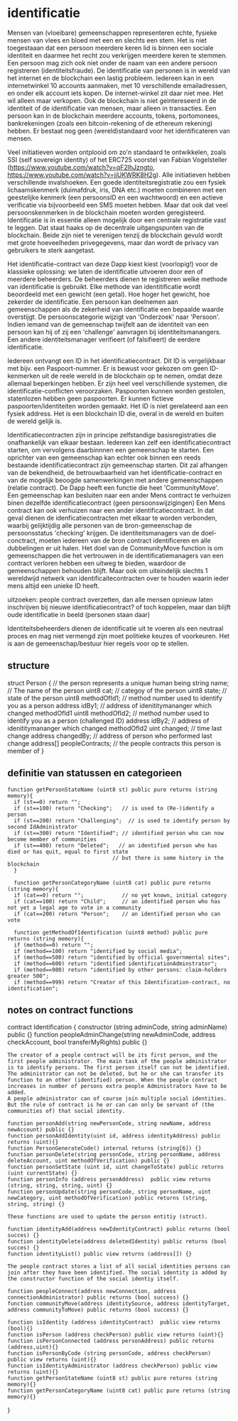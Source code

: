 # identificatie

Mensen van (vloeibare) gemeenschappen representeren echte, fysieke mensen van vlees en bloed met een en slechts een stem. Het is niet toegestaaan dat een persoon meerdere keren lid is binnen een sociale identiteit en daarmee het recht zou verkrijgen  meerdere keren te stemmen. Een persoon mag zich ook niet onder de naam van een andere persoon registreren (identiteitsfraude). De identificatie van personen is in wereld van het internet en de blockchain een lastig probleem. Iedereen kan in een internetwinkel 10 accounts aanmaken, met 10 verschillende emailadressen, en onder elk account iets kopen. De internet-winkel zit daar niet mee. Het wil alleen maar verkopen. Ook de blockchain is niet geintereseerd in de identiteit of de identificatie van mensen, maar alleen in transacties. Een persoon kan in de blockchain meerdere  accounts, tokens, portomonees, bankrekeningen (zoals een bitcoin-rekening of de ethereum rekening) hebben. Er bestaat nog geen (wereld)standaard voor het identificateren van mensen.

Veel initiatieven worden ontplooid om zo'n standaard te ontwikkelen, zoals SSI (self sovereign identity) of het ERC725 voorstel van Fabian Vogelsteller (https://www.youtube.com/watch?v=qF2lhJzngto, https://www.youtube.com/watch?v=jjUKWRK8H2g). Alle initiatieven hebben verschillende invalshoeken. Een goede identiteitsregistratie zou een fysiek lichaamskenmerk (duimafdruk, iris, DNA etc.) moeten combineren met een geestelijke  kenmerk (een persoonsID  en een wachtwoord) en een actieve verificatie via bijvoorbeeld een SMS moeten hebben. Maar dat ook dat veel persoonskenmerken in de blockchain moeten worden geregisteerd. Identificatie is in essentie alleen mogelijk door een centrale registratie vast te leggen. Dat staat haaks op de decentrale uitgangspunten van de blockchain. Beide zijn niet te verenigen tenzij de blockchain gevuld wordt met grote hoeveelheden privegegevens, maar dan wordt de privacy van gebruikers te sterk aangetast.

Het identificatie-contract van deze Dapp kiest kiest (voorlopig!) voor de klassieke oplossing: we laten de identificatie uitvoeren door een of meerdere beheerders. De beheerders dienen te registreren welke methode van identificatie is gebruikt. Elke methode van identitificatie wordt beoordeeld met een gewicht (een getal). Hoe hoger het gewicht, hoe zekerder de identificatie. Een persoon kan deelnemen aan gemeenschappen als de zekerheid van identificatie een bepaalde waarde overstijgt. De persoonscategorie wijzigt van 'Onderzoek' naar 'Persoon'. Indien iemand van de gemeenschap twijfelt aan de identiteit van een persoon kan hij of zij een 'challenge' aanvragen bij identiteitsmanangers. Een andere identiteitsmanager verifieert (of falsifieert) de eerdere identificatie.

Iedereen ontvangt een ID in het identificatiecontract. Dit ID is vergelijkbaar met bijv. een Paspoort-nummer. Er is bewust voor gekozen om geen ID-kenmerken uit de reele wereld in de blockchain op te nemen, omdat deze allemaal beperkingen hebben. Er zijn heel veel verschillende systemen, die identificatie-conflicten veroorzaken. Paspoorten kunnen worden gestolen, statenlozen hebben geen paspoorten. Er kunnen fictieve paspoorten/identiteiten worden gemaakt. Het ID is niet gerelateerd aan een fysiek address. Het is een blockchain ID die, overal in de wereld en buiten de wereld gelijk is.

Identificatiecontracten zijn in principe zelfstandige basisregistraties die onafhankelijk van elkaar bestaan. Iedereen kan zelf een identificatiecontract starten, om vervolgens daarbinnnen een gemeenschap te starten. Een oprichter van een gemeenschap kan echter ook binnen een reeds bestaande identificatiecontract zijn gemeenschap starten. Dit zal afhangen van de bekendheid, de betrouwbaarheid van het identificatie-contract en van de mogelijk beoogde samenwerkingen met andere gemeenschappen (relatie contract). De Dapp heeft een functie die heet 'CommunityMove'. Een gemeenschap kan besluiten naar een ander Mens contract te verhuizen binen dezelfde identificatiecontract (geen persoonswijzigingen) Een Mens contract kan ook verhuizen naar een ander identificatiecontract. In dat geval dienen de idenficatiecontracten met elkaar te worden verbonden, waarbij gelijktijdig alle personen van de bron-gemeenschap de persoonsstatus 'checking' krijgen. De identiteitsmanagers van de doel-conctract, moeten iedereen van de bron contract identificeren en alle dubbelingen er uit halen. Het doel van de CommunityMove function is om gemeenschappen die het vertrouwen in de identificatiemanagers van een contract verloren hebben een uitweg te bieden, waardoor de gemeenschappen behouden blijft. Maar ook om uiteindelijk slechts 1 wereldwijd netwerk van identificaitecontracten  over te houden waarin ieder mens altijd een unieke ID heeft.

uitzoeken: people contract overzetten, dan alle mensen opnieuw laten inschrijven bij nieuwe identificatiecontract?
of toch koppelen, maar dan blijft oude identificatie in beeld (personen staan daar)

Identiteitsbeheerders dienen de identificatie uit te voeren als een neutraal proces en mag niet vermengd zijn moet politieke keuzes of voorkeuren. Het is aan de gemeenschap/bestuur hier regels voor op te stellen.

## structure

struct Person {                        // the person represents a unique human being
        string name;                   // The name of the person
        uint8 cat;                     // categoy of the person
        uint8 state;                   // state of the person
        uint8 methodOfId1;             // method number used to identify you as a person
        address idBy1;                 // address of idenititymananger which changed methodOfId1
        uint8 methodOfId2;             // method number used to identify you as a person (challenged ID)
        address idBy2;                 // address of idenititymananger which changed methodOfId2
        uint changed;                  // time last change
        address changedBy;             // address of person who performed last change
        address[] peopleContracts;      // the  people contracts this person is member of
    }

## definitie van statussen en categorieen

    function getPersonStateName (uint8 st) public pure returns (string memory){
      if (st==0) return "";
      if (st==100) return "Checking";   // is used to (Re-)identify a person
      if (st==200) return "Challenging";  // is used to identify person by second IdAdministrator
      if (st==300) return "Identified"; // identified person who can now become member of communities
      if (st==400) return "Deleted";   // an identified person who has died or has quit, equal to first state
                                     // but there is some history in the blockchain
      }

      function getPersonCategoryName (uint8 cat) public pure returns (string memory){
      if (cat==0) return "";            // no yet known, initial category
      if (cat==100) return "Child";     // an identified person who has not yet a legal age to vote in a community
      if (cat==200) return "Person";    // an identified person who can vote

      function getMethodOfIdentification (uint8 method) public pure returns (string memory){
      if (method==0) return "";
      if (method==100) return "identified by social media";
      if (method==500) return "identified by official governmental sites";
      if (method==600) return "identified identificationAdminstrator";
      if (method==980) return "identified by other persons: claim-holders greater 500";
      if (method==999) return "Creator of this Identification-contract, no identification";

## notes on contract functions

contract Identification {
    constructor (string adminCode, string adminName) public {}
    function peopleAdminChange(string newAdminCode, address checkAccount, bool transferMyRights) public {}

    The creator of a people contract will be its first person, and the first people administrator. The main task of the people administrator is to identify persons. The first person itself can not be identified. The administrator can not be deleted, but he or she can transfer its function to an other (identified) person. When the people contract increases in number of persons extra people Administrators have to be added.
    A people administrator can of course join multiple social identities. But the rule of contract is he or can can only be servant of (the communities of) that social identity.  

    function personAdd(string newPersonCode, string newName, address newAccount) public {}
    function personAddIdentity(uint id, address identityAddress) public returns (uint){}
    function PersonGenerateCode() internal returns (string[6]) {}
    function personDelete(string personCode, string personName, address deleteAccount, uint methodOfVerification) public {}
    function personSetState (uint id, uint changeToState) public returns (uint currentState) {}
    function personInfo (address personAddress)  public view returns (string, string, string, uint) {}
    function personUpdate(string personCode, string personName, uint newCategory, uint methodOfVerification) public returns (string, string, string) {}

    These functions are used to update the person entitiy (struct).  

    function identityAdd(address newIdentityContract) public returns (bool succes) {}
    function identityDelete(address deletedIdentity) public returns (bool succes) {}
    function identityList() public view returns (address[]) {}

    The people contract stores a list of all social identities persons can join after they have been identified. The social identity is added by the constructor function of the social identiy itself.

    function peopleConnect(address newConnection, address connectionAdministrator) public returns (bool success) {}
    function communityMove(address identitySource, address identityTarget, address communityToMove) public returns (bool success) {}

    function isIdentity (address identityContract)  public view returns (bool){}
    function isPerson (address checkPerson) public view returns (uint){}
    function isPersonConnected (address personAddress) public returns (address,uint){}
    function isPersonByCode (string personCode, address checkPerson) public view returns (uint){}
    function isIdentityAdministrator (address checkPerson) public view returns (uint){}
    function getPersonStateName (uint8 st) public pure returns (string memory){}
    function getPersonCategoryName (uint8 cat) public pure returns (string memory){}
}
